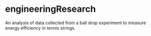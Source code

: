 # engineeringResearch
An analysis of data collected from a ball drop experiment to measure energy efficiency in tennis strings.
